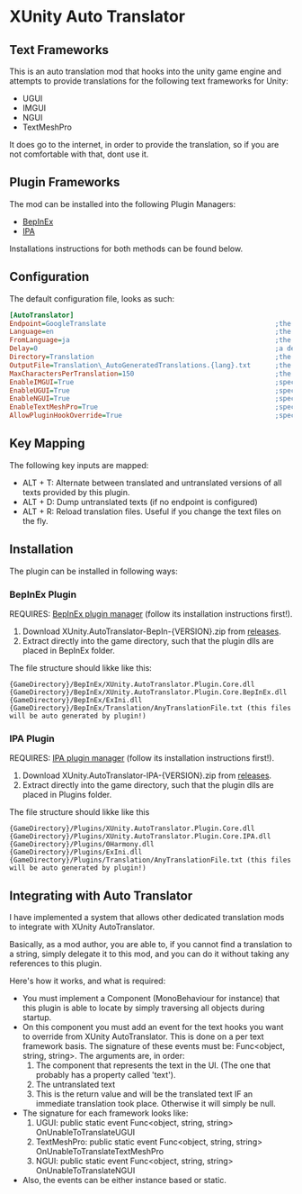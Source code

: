 # XUnity Auto Translator

## Text Frameworks
This is an auto translation mod that hooks into the unity game engine and attempts to provide translations for the following text frameworks for Unity:
 * UGUI
 * IMGUI
 * NGUI
 * TextMeshPro

It does go to the internet, in order to provide the translation, so if you are not comfortable with that, dont use it.
 
## Plugin Frameworks
The mod can be installed into the following Plugin Managers:
 * [BepInEx](https://github.com/bbepis/BepInEx)
 * [IPA](https://github.com/Eusth/IPA)

Installations instructions for both methods can be found below.

## Configuration
The default configuration file, looks as such:

```ini
[AutoTranslator]
Endpoint=GoogleTranslate                                          ;the endpoint to use to translate
Language=en                                                       ;the language to translate into
FromLanguage=ja                                                   ;the language to translate fromm
Delay=0                                                           ;a delay to be applied before attempting to translate a text, if the text framework supports it. Measured in seconds
Directory=Translation                                             ;the directory that the plugin will look for cached translations in
OutputFile=Translation\_AutoGeneratedTranslations.{lang}.txt      ;the file that the plugin will write auto translated texts to
MaxCharactersPerTranslation=150                                   ;the max number of characters that a text may contain in order to be translated
EnableIMGUI=True                                                  ;specify if IMGUI should be translated
EnableUGUI=True                                                   ;specify if UGUI should be translated
EnableNGUI=True                                                   ;specify if NGUI should be translated
EnableTextMeshPro=True                                            ;specify if TextMeshPro should be translated
AllowPluginHookOverride=True                                      ;specify whether to allow other plugins to override this plugins code hooks

```

## Key Mapping
The following key inputs are mapped:
 * ALT + T: Alternate between translated and untranslated versions of all texts provided by this plugin.
 * ALT + D: Dump untranslated texts (if no endpoint is configured)
 * ALT + R: Reload translation files. Useful if you change the text files on the fly.

## Installation
The plugin can be installed in following ways:

### BepInEx Plugin
REQUIRES: [BepInEx plugin manager](https://github.com/bbepis/BepInEx) (follow its installation instructions first!). 

 1. Download XUnity.AutoTranslator-BepIn-{VERSION}.zip from [releases](https://github.com/bbepis/XUnity.AutoTranslator/releases).
 2. Extract directly into the game directory, such that the plugin dlls are placed in BepInEx folder.

The file structure should likke like this:
```
{GameDirectory}/BepInEx/XUnity.AutoTranslator.Plugin.Core.dll
{GameDirectory}/BepInEx/XUnity.AutoTranslator.Plugin.Core.BepInEx.dll
{GameDirectory}/BepInEx/ExIni.dll
{GameDirectory}/BepInEx/Translation/AnyTranslationFile.txt (this files will be auto generated by plugin!)
```

### IPA Plugin
REQUIRES: [IPA plugin manager](https://github.com/Eusth/IPA) (follow its installation instructions first!).

 1. Download XUnity.AutoTranslator-IPA-{VERSION}.zip from [releases](https://github.com/bbepis/XUnity.AutoTranslator/releases).
 2. Extract directly into the game directory, such that the plugin dlls are placed in Plugins folder.

The file structure should likke like this
```
{GameDirectory}/Plugins/XUnity.AutoTranslator.Plugin.Core.dll
{GameDirectory}/Plugins/XUnity.AutoTranslator.Plugin.Core.IPA.dll
{GameDirectory}/Plugins/0Harmony.dll
{GameDirectory}/Plugins/ExIni.dll
{GameDirectory}/Plugins/Translation/AnyTranslationFile.txt (this files will be auto generated by plugin!)
 ```

## Integrating with Auto Translator
I have implemented a system that allows other dedicated translation mods to integrate with XUnity AutoTranslator.

Basically, as a mod author, you are able to, if you cannot find a translation to a string, simply delegate it to this mod, and you can do it without taking any references to this plugin.

Here's how it works, and what is required:
 * You must implement a Component (MonoBehaviour for instance) that this plugin is able to locate by simply traversing all objects during startup.
 * On this component you must add an event for the text hooks you want to override from XUnity AutoTranslator. This is done on a per text framework basis. The signature of these events must be: Func<object, string, string>. The arguments are, in order: 
    1. The component that represents the text in the UI. (The one that probably has a property called 'text').
    2. The untranslated text
    3. This is the return value and will be the translated text IF an immediate translation took place. Otherwise it will simply be null.
 * The signature for each framework looks like:
    1. UGUI: public static event Func<object, string, string> OnUnableToTranslateUGUI
    2. TextMeshPro: public static event Func<object, string, string> OnUnableToTranslateTextMeshPro
    3. NGUI: public static event Func<object, string, string> OnUnableToTranslateNGUI
 * Also, the events can be either instance based or static.
